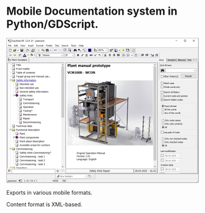 # Mobile Documentation system in Python/GDScript.

<p align="left">
<img width="650" src="https://github.com/ChrisKnapp/keynote-nf-docu/blob/master/Screen1.jpg">
<br/>
<p/>


Exports in various mobile formats.

Content format is XML-based.


